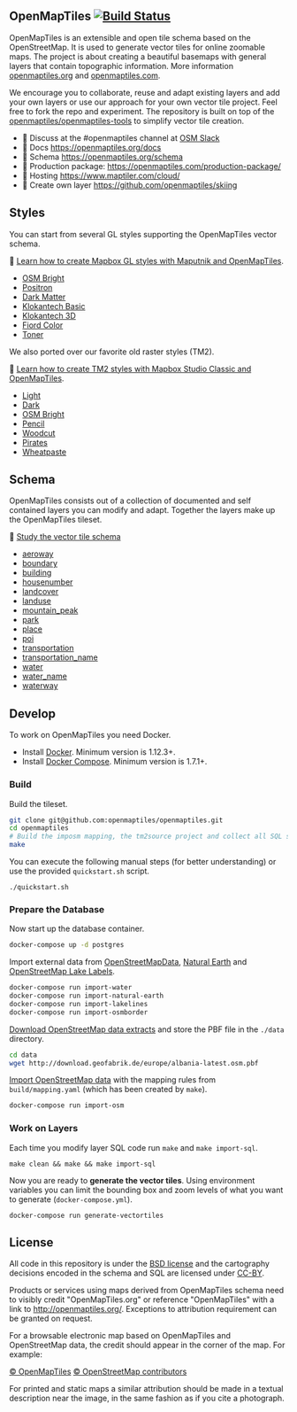 ## OpenMapTiles [![Build Status](https://travis-ci.org/openmaptiles/openmaptiles.svg?branch=master)](https://travis-ci.org/openmaptiles/openmaptiles)

OpenMapTiles is an extensible and open tile schema based on the OpenStreetMap. It is used to generate vector tiles for online zoomable maps. The project is about creating a beautiful basemaps with general layers that contain topographic information. More information [openmaptiles.org](http://openmaptiles.org/) and [openmaptiles.com](http://openmaptiles.com/).

We encourage you to collaborate, reuse and adapt existing layers and add your own layers or use our approach for your own vector tile project. Feel free to fork the repo and experiment. The repository is built on top of the [openmaptiles/openmaptiles-tools](https://github.com/openmaptiles/openmaptiles-tools) to simplify vector tile creation.

- :link: Discuss at the #openmaptiles channel at [OSM Slack](https://osmus-slack.herokuapp.com/)
- :link: Docs https://openmaptiles.org/docs
- :link: Schema https://openmaptiles.org/schema
- :link: Production package: https://openmaptiles.com/production-package/
- :link: Hosting https://www.maptiler.com/cloud/
- :link: Create own layer https://github.com/openmaptiles/skiing

## Styles

You can start from several GL styles supporting the OpenMapTiles vector schema.

:link: [Learn how to create Mapbox GL styles with Maputnik and OpenMapTiles](http://openmaptiles.org/docs/style/maputnik/).


- [OSM Bright](https://github.com/openmaptiles/osm-bright-gl-style)
- [Positron](https://github.com/openmaptiles/positron-gl-style)
- [Dark Matter](https://github.com/openmaptiles/dark-matter-gl-style)
- [Klokantech Basic](https://github.com/openmaptiles/klokantech-basic-gl-style)
- [Klokantech 3D](https://github.com/openmaptiles/klokantech-3d-gl-style)
- [Fiord Color](https://github.com/openmaptiles/fiord-color-gl-style)
- [Toner](https://github.com/openmaptiles/toner-gl-style)

We also ported over our favorite old raster styles (TM2).

:link: [Learn how to create TM2 styles with Mapbox Studio Classic and OpenMapTiles](http://openmaptiles.org/docs/style/mapbox-studio-classic/).

- [Light](https://github.com/openmaptiles/mapbox-studio-light.tm2/)
- [Dark](https://github.com/openmaptiles/mapbox-studio-dark.tm2/)
- [OSM Bright](https://github.com/openmaptiles/mapbox-studio-osm-bright.tm2/)
- [Pencil](https://github.com/openmaptiles/mapbox-studio-pencil.tm2/)
- [Woodcut](https://github.com/openmaptiles/mapbox-studio-woodcut.tm2/)
- [Pirates](https://github.com/openmaptiles/mapbox-studio-pirates.tm2/)
- [Wheatpaste](https://github.com/openmaptiles/mapbox-studio-wheatpaste.tm2/)

## Schema

OpenMapTiles consists out of a collection of documented and self contained layers you can modify and adapt.
Together the layers make up the OpenMapTiles tileset.

:link: [Study the vector tile schema](http://openmaptiles.org/schema)

- [aeroway](https://openmaptiles.org/schema/#aeroway)
- [boundary](https://openmaptiles.org/schema/#boundary)
- [building](https://openmaptiles.org/schema/#building)
- [housenumber](https://openmaptiles.org/schema/#housenumber)
- [landcover](https://openmaptiles.org/schema/#landcover)
- [landuse](https://openmaptiles.org/schema/#landuse)
- [mountain_peak](https://openmaptiles.org/schema/#mountain_peak)
- [park](https://openmaptiles.org/schema/#park)
- [place](https://openmaptiles.org/schema/#place)
- [poi](https://openmaptiles.org/schema/#poi)
- [transportation](https://openmaptiles.org/schema/#transportation)
- [transportation_name](https://openmaptiles.org/schema/#transportation_name)
- [water](https://openmaptiles.org/schema/#water)
- [water_name](https://openmaptiles.org/schema/#water_name)
- [waterway](https://openmaptiles.org/schema/#waterway)

## Develop

To work on OpenMapTiles you need Docker.

- Install [Docker](https://docs.docker.com/engine/installation/). Minimum version is 1.12.3+.
- Install [Docker Compose](https://docs.docker.com/compose/install/). Minimum version is 1.7.1+.

### Build

Build the tileset.

```bash
git clone git@github.com:openmaptiles/openmaptiles.git
cd openmaptiles
# Build the imposm mapping, the tm2source project and collect all SQL scripts
make
```

You can execute the following manual steps (for better understanding)
or use the provided `quickstart.sh` script.

```
./quickstart.sh
```

### Prepare the Database

Now start up the database container.

```bash
docker-compose up -d postgres
```

Import external data from [OpenStreetMapData](http://openstreetmapdata.com/), [Natural Earth](http://www.naturalearthdata.com/) and  [OpenStreetMap Lake Labels](https://github.com/lukasmartinelli/osm-lakelines).

```bash
docker-compose run import-water
docker-compose run import-natural-earth
docker-compose run import-lakelines
docker-compose run import-osmborder
```

[Download OpenStreetMap data extracts](http://download.geofabrik.de/) and store the PBF file in the `./data` directory.

```bash
cd data
wget http://download.geofabrik.de/europe/albania-latest.osm.pbf
```

[Import OpenStreetMap data](https://github.com/openmaptiles/import-osm) with the mapping rules from
`build/mapping.yaml` (which has been created by `make`).

```bash
docker-compose run import-osm
```

### Work on Layers

Each time you modify layer SQL code run `make` and `make import-sql`.

```
make clean && make && make import-sql
```

Now you are ready to **generate the vector tiles**. Using environment variables
you can limit the bounding box and zoom levels of what you want to generate (`docker-compose.yml`).

```
docker-compose run generate-vectortiles
```

## License

All code in this repository is under the [BSD license](./LICENSE.md) and the cartography decisions encoded in the schema and SQL are licensed under [CC-BY](./LICENSE.md).

Products or services using maps derived from OpenMapTiles schema need to visibly credit "OpenMapTiles.org" or reference "OpenMapTiles" with a link to http://openmaptiles.org/. Exceptions to attribution requirement can be granted on request.

For a browsable electronic map based on OpenMapTiles and OpenStreetMap data, the
credit should appear in the corner of the map. For example:

[© OpenMapTiles](http://openmaptiles.org/) [© OpenStreetMap contributors](http://www.openstreetmap.org/copyright)

For printed and static maps a similar attribution should be made in a textual
description near the image, in the same fashion as if you cite a photograph.
